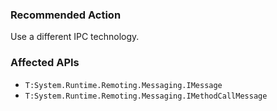 ### Recommended Action
Use a different IPC technology.

### Affected APIs
* `T:System.Runtime.Remoting.Messaging.IMessage`
* `T:System.Runtime.Remoting.Messaging.IMethodCallMessage`
